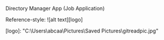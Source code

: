 Directory Manager App (Job Application)


Reference-style: 
![alt text][logo]

[logo]: "C:\Users\abcaa\Pictures\Saved Pictures\gitreadpic.jpg"